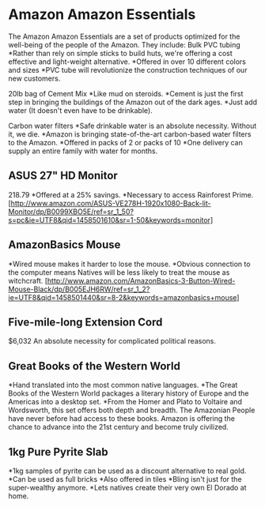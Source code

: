 Amazon Amazon Essentials
========================

The Amazon Amazon Essentials are a set of products optimized for the well-being of the people of the Amazon.
They include:
Bulk PVC tubing
*Rather than rely on simple sticks to build huts, we're offering a cost effective and light-weight alternative. 
*Offered in over 10 different colors and sizes
*PVC tube will revolutionize the construction techniques of our new customers.

20lb bag of Cement Mix
*Like mud on steroids. 
*Cement is just the first step in bringing the buildings of the Amazon out of the dark ages. 
*Just add water (It doesn't even have to be drinkable).

Carbon water filters
*Safe drinkable water is an absolute necessity. Without it, we die.
*Amazon is bringing state-of-the-art carbon-based water filters to the Amazon. 
*Offered in packs of 2 or packs of 10
*One delivery can supply an entire family with water for months.

ASUS 27" HD Monitor
--------
218.79
*Offered at a 25% savings.
*Necessary to access Rainforest Prime.
[http://www.amazon.com/ASUS-VE278H-1920x1080-Back-lit-Monitor/dp/B0099XBO5E/ref=sr_1_50?s=pc&ie=UTF8&qid=1458501610&sr=1-50&keywords=monitor]

AmazonBasics Mouse
-----------------
*Wired mouse makes it harder to lose the mouse.
*Obvious connection to the computer means Natives will be less likely to treat the mouse as witchcraft.
[http://www.amazon.com/AmazonBasics-3-Button-Wired-Mouse-Black/dp/B005EJH6RW/ref=sr_1_2?ie=UTF8&qid=1458501440&sr=8-2&keywords=amazonbasics+mouse]

Five-mile-long Extension Cord
---------------------
$6,032
An absolute necessity for complicated political reasons.

Great Books of the Western World
--------------------------------
*Hand translated into the most common native languages.
*The Great Books of the Western World packages a literary history of Europe and the Americas into a desktop set.
*From the Homer and Plato to Voltaire and Wordsworth, this set offers both depth and breadth.
The Amazonian People have never before had access to these books. Amazon is offering the chance to advance into the 21st century and become truly civilized.	

1kg Pure Pyrite Slab
------------ 
*1kg samples of pyrite can be used as a discount alternative to real gold. 
*Can be used as full bricks
*Also offered in tiles
*Bling isn't just for the super-wealthy anymore.
*Lets natives create their very own El Dorado at home.
